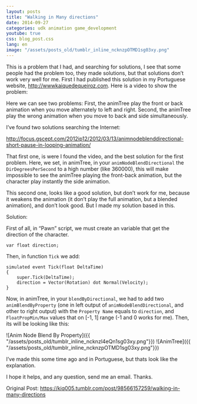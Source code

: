 ```yaml
---
layout: posts
title: "Walking in Many directions"
date: 2014-09-27
categories: udk animation game_development
youtube: true
css: blog_post.css
lang: en
image: "/assets/posts_old/tumblr_inline_ncknzpOTMD1sg03xy.png"
---
```


This is a problem that I had, and searching for solutions, I see that some people had the problem too, they made solutions, but that solutions don’t work very well for me.<!--break--> First I had published this solution in my Portuguese website, http://wwwkaiquedequeiroz.com. Here is a video to show the problem:

<div class="youtube" data-embed="u31d7UCRn1c">
    <div class="play-button"></div>
</div>

Here we can see two problems: First, the animTree play the front or back animation when you move alternately to left and right. Second, the animTree play the wrong animation when you move to back and side simultaneously.

I’ve found two solutions searching the Internet:

<http://focus.gscept.com/2012ip12/2012/03/13/animnodeblenddirectional-short-pause-in-looping-animation/>

That first one, is were I found the video, and the best solution for the first problem. Here, we set, in animTree, in your `animNodeBlendDirectional` the `DirDegreesPerSecond` to a high number (like 360000), this will make impossible to see the animTree playing the front-back animation, but the character play instantly the side animation.

This second one, looks like a good solution, but don’t work for me, because it weakens the animation (it don’t play the full animation, but a blended animation), and don’t look good. But I made my solution based in this.

Solution:

First of all, in “Pawn” script, we must create an variable that get the direction of the character.

```UnrealScript
var float direction;
```

Then, in function `Tick` we add:

```UnrealScript
simulated event Tick(float DeltaTime)
{
    super.Tick(DeltaTime);
    direction = Vector(Rotation) dot Normal(Velocity);
}
```

Now, in animTree, in your `blendByDirectional`, we had to add two `animBlendByProperty` (one in left output of `animNodeBlendDirectional`, and other to right output) with the `Property Name` equals to `direction`, and `FloatPropMin/Max` values that on [-1, 1] range (-1 and 0 works for me). Then, its will be looking like this:

![Anim Node Blend By Property]({{ "/assets/posts_old/tumblr_inline_ncknzl4eQn1sg03xy.png"}})
![AnimTree]({{ "/assets/posts_old/tumblr_inline_ncknzpOTMD1sg03xy.png"}})

I’ve made this some time ago and in Portuguese, but thats look like the explanation.

I hope it helps, and any question, send me an email. Thanks.

Original Post: <https://kiq005.tumblr.com/post/98566157259/walking-in-many-directions>
